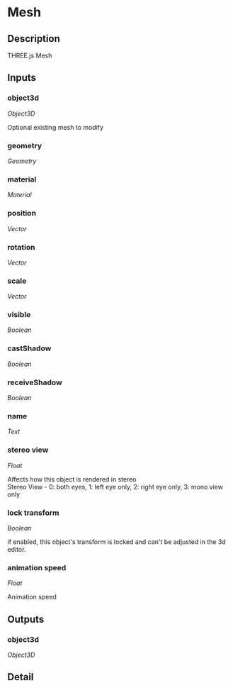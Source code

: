 # Mesh

## Description
THREE.js Mesh

## Inputs
### object3d

*Object3D*

Optional existing mesh to modify

### geometry

*Geometry*



### material

*Material*



### position

*Vector*



### rotation

*Vector*



### scale

*Vector*



### visible

*Boolean*



### castShadow

*Boolean*



### receiveShadow

*Boolean*



### name

*Text*



### stereo view

*Float*

Affects how this object is rendered in stereo  
Stereo View - 0: both eyes, 1: left eye only, 2: right eye only, 3: mono view only

### lock transform

*Boolean*

if enabled, this object's transform is locked and can't be adjusted in the 3d editor.

### animation speed

*Float*

Animation speed

## Outputs
### object3d

*Object3D*



## Detail

